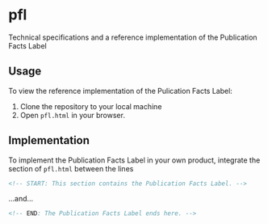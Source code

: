 # pfl
Technical specifications and a reference implementation of the Publication Facts Label

## Usage

To view the reference implementation of the Pulication Facts Label:

1. Clone the repository to your local machine
2. Open `pfl.html` in your browser.

## Implementation

To implement the Publication Facts Label in your own product, integrate the section of `pfl.html` between the lines

```html
<!-- START: This section contains the Publication Facts Label. -->
```
...and...

```html
<!-- END: The Publication Facts Label ends here. -->
```
